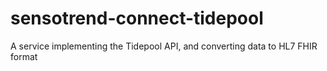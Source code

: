 # sensotrend-connect-tidepool
A service implementing the Tidepool API, and converting data to HL7 FHIR format
